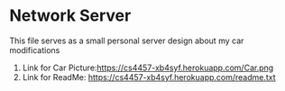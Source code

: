 # Network Server
This file serves as a small personal server design about my car modifications
1. Link for Car Picture:https://cs4457-xb4syf.herokuapp.com/Car.png
2. Link for ReadMe: https://cs4457-xb4syf.herokuapp.com/readme.txt
